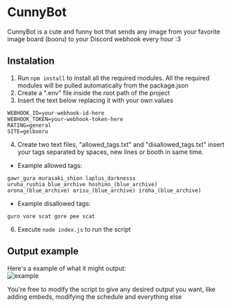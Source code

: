 # CunnyBot

CunnyBot is a cute and funny bot that sends any image from your favorite image board (booru) to your Discord webhook every hour :3

## Instalation

1. Run `npm install` to install all the required modules. All the required modules will be pulled automatically from the package.json
2. Create a ".env" file inside the root path of the project
3. Insert the text below replacing it with your own values
```
WEBHOOK_ID=your-webhook-id-here
WEBHOOK_TOKEN=your-webhook-token-here
RATING=general
SITE=gelbooru
```
4. Create two text files, "allowed_tags.txt" and "disallowed_tags.txt" insert your tags separated by spaces, new lines or booth in same time.
- Example allowed tags:
```
gawr_gura murasaki_shion laplus_darknesss
uruha_rushia blue_archive hoshino_(blue_archive)
arona_(blue_archive) arisu_(blue_archive) iroha_(blue_archive)
```
- Example disallowed tags:
```
guro vore scat gore pee scat
```
6. Execute `node index.js` to run the script

## Output example

Here's a example of what it might output:<br>
![example](https://cdn.discordapp.com/attachments/759466522312704000/1084357219614728202/image.png)

You're free to modify the script to give any desired output you want, like adding embeds, modifying the schedule and everything else
